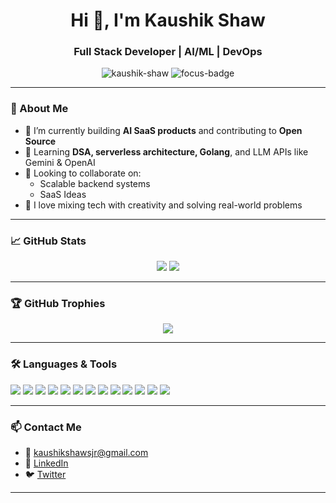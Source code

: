 <h1 align="center">Hi 👋, I'm Kaushik Shaw</h1>
<h3 align="center">Full Stack Developer | AI/ML | DevOps </h3>

<p align="center">
  <img src="https://komarev.com/ghpvc/?username=kaushik-shaw&label=Profile%20views&color=0e75b6&style=flat" alt="kaushik-shaw" />
  <img src="https://img.shields.io/badge/Focus-AI%2FML%20%26%20SaaS-critical?style=flat-square&color=blueviolet" alt="focus-badge" />
</p>

---

### 🚀 About Me

- 🔭 I’m currently building **AI SaaS products** and contributing to **Open Source**
- 🌱 Learning **DSA, serverless architecture, Golang**, and LLM APIs like Gemini & OpenAI
- 👯 Looking to collaborate on:  
  - Scalable backend systems  
  - SaaS Ideas  
- 🧠 I love mixing tech with creativity and solving real-world problems

---

### 📈 GitHub Stats

<p align="center">
  <img src="https://github-readme-stats.vercel.app/api?username=kaushik-shaw&show_icons=true&theme=radical" />
  <img src="https://github-readme-streak-stats.herokuapp.com/?user=kaushik-shaw&theme=radical" />
</p>

---

### 🏆 GitHub Trophies

<p align="center">
  <img src="https://github-profile-trophy.vercel.app/?username=kaushik-shaw&theme=algolia&no-frame=true&row=2&column=4" />
</p>

---

### 🛠️ Languages & Tools

<p>
  <img src="https://img.shields.io/badge/JavaScript-F7DF1E?style=flat-square&logo=javascript&logoColor=000000" />
  <img src="https://img.shields.io/badge/TypeScript-3178C6?style=flat-square&logo=typescript&logoColor=white" />
  <img src="https://img.shields.io/badge/React-20232A?style=flat-square&logo=react&logoColor=61DAFB" />
  <img src="https://img.shields.io/badge/Next.js-000000?style=flat-square&logo=next.js&logoColor=white" />
  <img src="https://img.shields.io/badge/Node.js-339933?style=flat-square&logo=nodedotjs&logoColor=white" />
  <img src="https://img.shields.io/badge/Express.js-000000?style=flat-square&logo=express&logoColor=white" />
  <img src="https://img.shields.io/badge/MongoDB-4EA94B?style=flat-square&logo=mongodb&logoColor=white" />
  <img src="https://img.shields.io/badge/OpenAI-412991?style=flat-square&logo=openai&logoColor=white" />
  <img src="https://img.shields.io/badge/Java-ED8B00?style=flat-square&logo=openjdk&logoColor=white" />
  <img src="https://img.shields.io/badge/Python-3776AB?style=flat-square&logo=python&logoColor=white" />
  <img src="https://img.shields.io/badge/Git-F05032?style=flat-square&logo=git&logoColor=white" />
  <img src="https://img.shields.io/badge/Docker-2496ED?style=flat-square&logo=docker&logoColor=white" />
  <img src="https://img.shields.io/badge/Go-00ADD8?style=flat-square&logo=go&logoColor=white" />
</p>

---

### 📫 Contact Me

- 📧 [kaushikshawsjr@gmail.com](mailto:kaushikshawsjr@gmail.com)  
- 💼 [LinkedIn](https://www.linkedin.com/in/kaushik-shaw-7689a7282)  
- 🐦 [Twitter](https://x.com/kaushikshawjsr)

---


<!---
kaushik-shaw/kaushik-shaw is a ✨ special ✨ repository because its `README.md` (this file) appears on your GitHub profile.
You can click the Preview link to take a look at your changes.
--->

